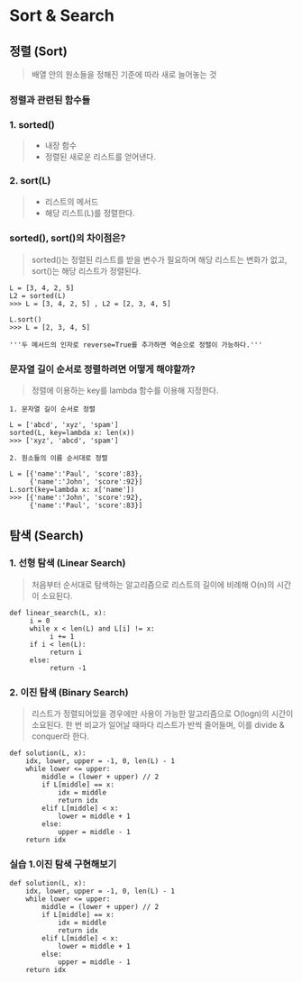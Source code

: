 # Sort & Search

## 정렬 (Sort)
> 배열 안의 원소들을 정해진 기준에 따라 새로 늘어놓는 것

### 정렬과 관련된 함수들
### 1. sorted()
> * 내장 함수
> * 정렬된 새로운 리스트를 얻어낸다.

### 2. sort(L)
> * 리스트의 메서드
> * 해당 리스트(L)를 정렬한다.

### sorted(), sort()의 차이점은?
> sorted()는 정렬된 리스트를 받을 변수가 필요하며 해당 리스트는 변화가 없고, sort()는 해당 리스트가 정렬된다.
```
L = [3, 4, 2, 5]
L2 = sorted(L)
>>> L = [3, 4, 2, 5] , L2 = [2, 3, 4, 5]

L.sort()
>>> L = [2, 3, 4, 5]

'''두 메서드의 인자로 reverse=True를 추가하면 역순으로 정렬이 가능하다.'''
```

### 문자열 길이 순서로 정렬하려면 어떻게 해야할까?
> 정렬에 이용하는 key를 lambda 함수를 이용해 지정한다.
```
1. 문자열 길이 순서로 정렬

L = ['abcd', 'xyz', 'spam']
sorted(L, key=lambda x: len(x))
>>> ['xyz', 'abcd', 'spam']

2. 원소들의 이름 순서대로 정렬

L = [{'name':'Paul', 'score':83},
     {'name':'John', 'score':92}]
L.sort(key=lambda x: x['name'])
>>> [{'name':'John', 'score':92},
     {'name':'Paul', 'score':83}]
```

## 탐색 (Search)

### 1. 선형 탐색 (Linear Search)
> 처음부터 순서대로 탐색하는 알고리즘으로 리스트의 길이에 비례해 O(n)의 시간이 소요된다. 
```
def linear_search(L, x):
     i = 0
     while x < len(L) and L[i] != x:
          i += 1
     if i < len(L):
          return i
     else:
          return -1
```

### 2. 이진 탐색 (Binary Search)
> 리스트가 정렬되어있을 경우에만 사용이 가능한 알고리즘으로 O(logn)의 시간이 소요된다.
> 한 번 비교가 일어날 때마다 리스트가 반씩 줄어들며, 이를 divide & conquer라 한다.
```
def solution(L, x):
    idx, lower, upper = -1, 0, len(L) - 1 
    while lower <= upper:
        middle = (lower + upper) // 2
        if L[middle] == x:
            idx = middle
            return idx
        elif L[middle] < x:
            lower = middle + 1
        else:
            upper = middle - 1
    return idx
```
     
### 실습 1.이진 탐색 구현해보기
```
def solution(L, x):
    idx, lower, upper = -1, 0, len(L) - 1 
    while lower <= upper:
        middle = (lower + upper) // 2
        if L[middle] == x:
            idx = middle
            return idx
        elif L[middle] < x:
            lower = middle + 1
        else:
            upper = middle - 1
    return idx
```
